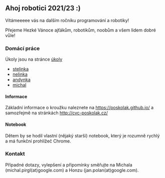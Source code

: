 ## Ahoj robotici 2021/23 :)

Vítámeeeee vás na dalším ročníku programování a robotiky! 

Přejeme Hezké Vánoce ajťákům, robotikům, noobům a všem lidem dobré vůle!

### Domácí práce

Úkoly jsou na stránce [úkoly](/ukoly)

* [stelinka](https://poskolak.github.io/stelinka.html)
* [nelinka](https://poskolak.github.io/nelinka.html)
* [andynka](https://poskolak.github.io/andy.html)
* [michal](https://poskolak.github.io/michal.html)

#### Informace

Základní informace o kroužku naleznete na https://poskolak.github.io/ a samozřejmě na stránkách http://cvc-poskolak.cz/ 

#### Notebook

Dětem by se hodil vlastní (nějaký starší) notebook, který je rozumně rychlý a má funkční prohlížeč Chrome.

### Kontakt

Případné dotazy, vylepšení a připomínky směřujte na Michala (michal.pirgl(at)google.com) a Honzu (jan.polan(at)google.com).
